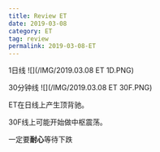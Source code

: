 ```yaml
---
title: Review ET
date: 2019-03-08
category: ET
tag: review
permalink: 2019-03-08-ET
---
```


1日线
![](/IMG/2019.03.08 ET 1D.PNG)

30分钟线
![](/IMG/2019.03.08 ET 30F.PNG)


ET在日线上产生顶背驰。

30F线上可能开始做中枢震荡。

一定要**耐心**等待下跌
